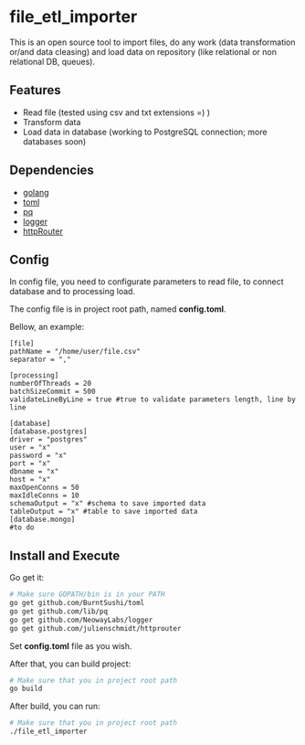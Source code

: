 # file_etl_importer

This is an open source tool to import files, do any work (data transformation or/and data cleasing) and load data on repository (like relational or non relational DB, queues).

## Features

- Read file (tested using csv and txt extensions =) )
- Transform data
- Load data in database (working to PostgreSQL connection; more databases soon)

## Dependencies

- [golang](https://golang.org/)
- [toml](https://github.com/BurntSushi/toml)
- [pq](https://github.com/lib/pq)
- [logger](https://github.com/NeowayLabs/logger)
- [httpRouter](https://github.com/julienschmidt/httprouter)

## Config

In config file, you need to configurate parameters to read file, to connect database and to processing load.

The config file is in project root path, named **config.toml**.

Bellow, an example:
```
[file]
pathName = "/home/user/file.csv"
separator = ","

[processing]
numberOfThreads = 20
batchSizeCommit = 500
validateLineByLine = true #true to validate parameters length, line by line

[database]
[database.postgres]
driver = "postgres"
user = "x"
password = "x"
port = "x"
dbname = "x"
host = "x"
maxOpenConns = 50
maxIdleConns = 10
schemaOutput = "x" #schema to save imported data
tableOutput = "x" #table to save imported data
[database.mongo]
#to do
```

## Install and Execute

Go get it:
```sh
# Make sure GOPATH/bin is in your PATH
go get github.com/BurntSushi/toml
go get github.com/lib/pq
go get github.com/NeowayLabs/logger
go get github.com/julienschmidt/httprouter
```

Set **config.toml** file as you wish.

After that, you can build project:
```sh
# Make sure that you in project root path
go build
```

After build, you can run:
```sh
# Make sure that you in project root path
./file_etl_importer
```